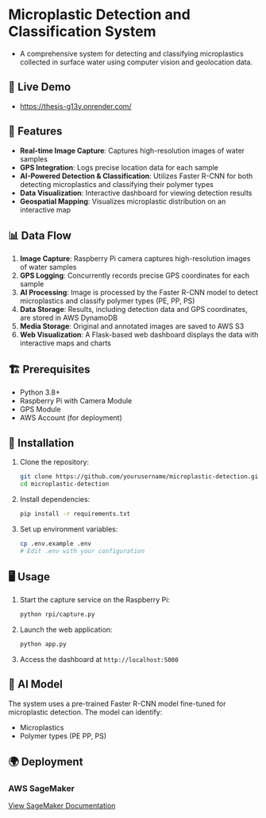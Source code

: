 # Microplastic Detection and Classification System

- A comprehensive system for detecting and classifying microplastics collected in surface water using computer vision and geolocation data.

## 🚀 Live Demo

- https://thesis-g13y.onrender.com/

## 🌟 Features

- **Real-time Image Capture**: Captures high-resolution images of water samples
- **GPS Integration**: Logs precise location data for each sample
- **AI-Powered Detection & Classification**: Utilizes Faster R-CNN for both detecting microplastics and classifying their polymer types
- **Data Visualization**: Interactive dashboard for viewing detection results
- **Geospatial Mapping**: Visualizes microplastic distribution on an interactive map

## 📊 Data Flow

1. **Image Capture**: Raspberry Pi camera captures high-resolution images of water samples
2. **GPS Logging**: Concurrently records precise GPS coordinates for each sample
3. **AI Processing**: Image is processed by the Faster R-CNN model to detect microplastics and classify polymer types (PE, PP, PS)
4. **Data Storage**: Results, including detection data and GPS coordinates, are stored in AWS DynamoDB
5. **Media Storage**: Original and annotated images are saved to AWS S3
6. **Web Visualization**: A Flask-based web dashboard displays the data with interactive maps and charts

## 🏗️ Prerequisites

- Python 3.8+
- Raspberry Pi with Camera Module
- GPS Module
- AWS Account (for deployment)

## 🚀 Installation

1. Clone the repository:
   ```bash
   git clone https://github.com/yourusername/microplastic-detection.git
   cd microplastic-detection
   ```

2. Install dependencies:
   ```bash
   pip install -r requirements.txt
   ```

3. Set up environment variables:
   ```bash
   cp .env.example .env
   # Edit .env with your configuration
   ```

## 🖥️ Usage

1. Start the capture service on the Raspberry Pi:
   ```bash
   python rpi/capture.py
   ```

2. Launch the web application:
   ```bash
   python app.py
   ```

3. Access the dashboard at `http://localhost:5000`

## 🤖 AI Model

The system uses a pre-trained Faster R-CNN model fine-tuned for microplastic detection. The model can identify:

- Microplastics
- Polymer types (PE PP, PS)

## 🌍 Deployment

### AWS SageMaker

[View SageMaker Documentation](https://sagemaker.readthedocs.io/en/stable/frameworks/pytorch/using_pytorch.html#bring-your-own-model)



